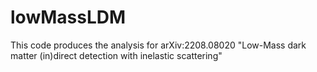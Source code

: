 # lowMassLDM
This code produces the analysis for arXiv:2208.08020 "Low-Mass dark matter (in)direct detection with inelastic scattering"
